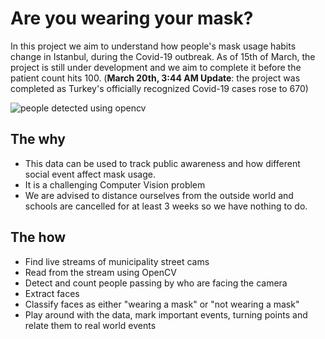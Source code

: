 # Are you wearing your mask?

In this project we aim to understand how people's mask usage habits change in Istanbul, during the Covid-19 outbreak. As of 15th of March, the project is still under development and we aim to complete it before the patient count hits 100. 
(**March 20th, 3:44 AM Update**: the project was completed as Turkey's officially recognized Covid-19 cases rose to 670)

![people detected using opencv](https://github.com/cemreefe/are-you-wearing-your-mask/blob/master/media/collage/collage4.jpg)

## The why

  - This data can be used to track public awareness and how different social event affect mask usage.
  - It is a challenging Computer Vision problem
  - We are advised to distance ourselves from the outside world and schools are cancelled for at least 3 weeks so we have nothing to do.


## The how
  - Find live streams of municipality street cams
  - Read from the stream using OpenCV
  - Detect and count people passing by who are facing the camera
  - Extract faces
  - Classify faces as either "wearing a mask" or "not wearing a mask"
  - Play around with the data, mark important events, turning points and relate them to real world events




